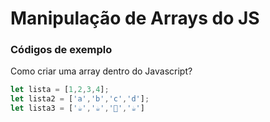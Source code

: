 # Manipulação de Arrays do JS
### Códigos de exemplo
Como criar uma array dentro do Javascript?

```javascript
let lista = [1,2,3,4];
let lista2 = ['a','b','c','d'];
let lista3 = ['☕','☕','🥛','☕']
```